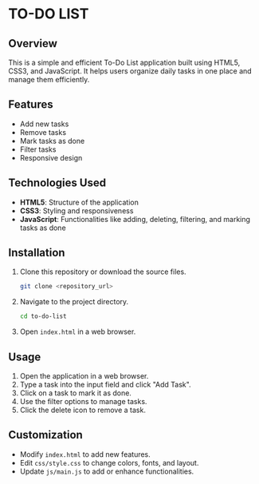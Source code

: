# TO-DO LIST

## Overview
This is a simple and efficient To-Do List application built using HTML5, CSS3, and JavaScript. It helps users organize daily tasks in one place and manage them efficiently.

## Features
- Add new tasks
- Remove tasks
- Mark tasks as done
- Filter tasks
- Responsive design

## Technologies Used
- **HTML5**: Structure of the application
- **CSS3**: Styling and responsiveness
- **JavaScript**: Functionalities like adding, deleting, filtering, and marking tasks as done

## Installation
1. Clone this repository or download the source files.
   ```bash
   git clone <repository_url>
   ```
2. Navigate to the project directory.
   ```bash
   cd to-do-list
   ```
3. Open `index.html` in a web browser.

## Usage
1. Open the application in a web browser.
2. Type a task into the input field and click "Add Task".
3. Click on a task to mark it as done.
4. Use the filter options to manage tasks.
5. Click the delete icon to remove a task.

## Customization
- Modify `index.html` to add new features.
- Edit `css/style.css` to change colors, fonts, and layout.
- Update `js/main.js` to add or enhance functionalities.

